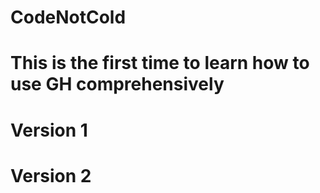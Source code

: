 # CodeNotCold
# This is the first time to learn how to use GH comprehensively
# Version 1
# Version 2
